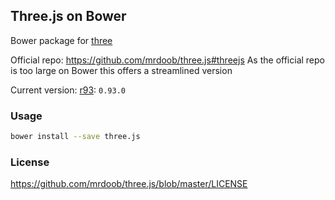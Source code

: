 
Three.js on Bower
------

Bower package for [three](https://www.npmjs.com/package/three)

Official repo: https://github.com/mrdoob/three.js#threejs
As the official repo is too large on Bower this offers a streamlined version

Current version: [r93](https://github.com/mrdoob/three.js/releases/tag/r93): `0.93.0`

### Usage

```bash
bower install --save three.js
```

### License

https://github.com/mrdoob/three.js/blob/master/LICENSE
